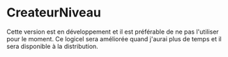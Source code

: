 # CreateurNiveau

Cette version est en développement et il est préférable de ne pas l'utiliser pour le moment. Ce logicel sera améliorée quand j'aurai plus de temps et il sera disponible à la distribution.
